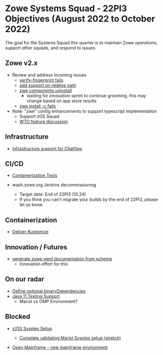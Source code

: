 # Zowe Systems Squad - 22PI3 Objectives (August 2022 to October 2022)

The goal for the Systems Squad this quarter is to maintain Zowe operations, support other squads, and respond to issues.

## Zowe v2.x 

* Review and address incoming issues
  - [verify-fingerprint fails](https://github.com/zowe/community/issues/1606)
  - [add support on relative path](https://github.com/zowe/zowe-install-packaging/issues/2964)
  - [zwe components uninstall](https://github.com/zowe/zowe-install-packaging/issues/2727)
    * waiting for innovation sprint to continue grooming, this may change based on app store results
  - [zwe install -c fails](https://github.com/zowe/zowe-install-packaging/issues/2944)
* Note: "zwe" config enhancements to support typescript implementation
  - Support zOS Squad
  - [WTO feature discussion](https://github.com/zowe/community/issues/1521)

## Infrastructure

* [Infrastructure support for ChatOps](https://github.com/zowe/zowe-chat/issues/1)

## CI/CD 

* [Containerization Tests](https://github.com/zowe/zowe-install-packaging/issues/2268)

* wash.zowe.org Jenkins decommissioning
  - Target date: End of 22PI3 (10.24)
  - If you think you can't migrate your builds by the end of 22PI3, please let us know.

## Containerization

* [Deliver Kustomize](https://github.com/zowe/zowe-install-packaging/compare/users/jack/kustomization)

## Innovation / Futures

* [generate zowe.yaml documentation from schema](https://github.com/zowe/zowe-install-packaging/issues/2603)
  - Innovation effort for this

## On our radar

* [Define optional binaryDependencies](https://github.com/zowe/zowe-install-packaging/issues/2940)
* [Java 11 Testing Support](https://github.com/zowe/zowe-install-packaging/issues/2975)
  - Marist vs OMP Environment?

## Blocked

* [z/OS Sysplex Setup](https://github.com/zowe/zowe-install-packaging/issues/1479)
  - [Complete validating Marist Sysplex setup (stretch)](https://github.com/zowe/zowe-install-packaging/issues/2594)

* [Open Mainframe - new mainframe environment]()
